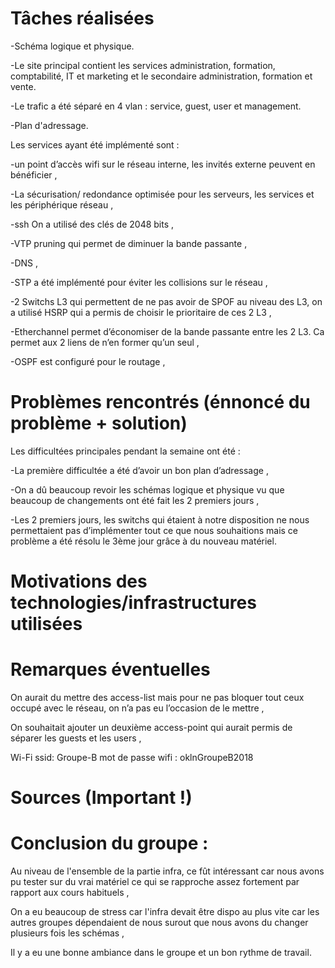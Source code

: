 # Tâches réalisées

-Schéma logique et physique.

-Le site principal contient les services administration, formation, comptabilité, IT et marketing et le secondaire administration,
formation et vente.

-Le trafic a été séparé en 4 vlan : service, guest, user et management.

-Plan d'adressage.

Les services ayant été implémenté sont :

-un point d’accès wifi sur le réseau interne, les invités externe peuvent en bénéficier ,

-La sécurisation/ redondance optimisée pour les serveurs, les services et les périphérique réseau ,

-ssh On a utilisé des clés de 2048 bits ,

-VTP pruning qui permet de diminuer la bande passante ,

-DNS ,

-STP a été implémenté pour éviter les collisions sur le réseau ,

-2 Switchs L3 qui permettent de ne pas avoir de SPOF au niveau des L3, on a utilisé HSRP qui a permis de choisir le prioritaire 
de ces 2 L3 ,

-Etherchannel permet d’économiser de la bande passante entre les 2 L3. Ca permet aux 2 liens de n’en former qu’un seul ,

-OSPF est configuré pour le routage ,


# Problèmes rencontrés (énnoncé du problème + solution)

Les difficultées principales pendant la semaine ont été :

-La première difficultée a été d’avoir un bon plan d’adressage ,

-On a dû beaucoup revoir les schémas logique et physique vu que beaucoup de changements ont été fait les 2 premiers jours ,

-Les 2 premiers jours, les switchs qui étaient à notre disposition ne nous permettaient pas d’implémenter tout ce que nous
souhaitions mais ce problème a été résolu le 3ème  jour grâce à du nouveau matériel.


# Motivations des technologies/infrastructures utilisées

# Remarques éventuelles

On aurait du mettre des access-list mais pour ne pas bloquer tout ceux occupé avec le réseau, on n’a pas eu l’occasion de le mettre ,

On souhaitait ajouter un deuxième access-point qui aurait permis de séparer les guests et les users ,

Wi-Fi  ssid:  Groupe-B                   mot de passe wifi :   oklnGroupeB2018


# Sources (Important !)

# Conclusion du groupe : 

Au niveau de l'ensemble de la partie infra, ce fût intéressant car nous avons pu tester sur du vrai matériel
ce qui se rapproche assez fortement par rapport aux cours habituels ,

On a eu beaucoup de stress car l'infra devait être dispo au plus vite car les autres groupes dépendaient de nous surout que nous 
avons du changer plusieurs fois les schémas ,

Il y a eu une bonne ambiance dans le groupe et un bon rythme de travail.

